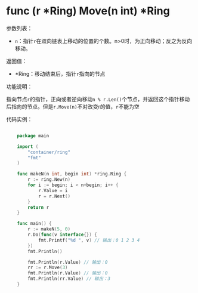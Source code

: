 # func (r *Ring) Move(n int) *Ring

参数列表：

- `n`：指针`r`在双向链表上移动的位置的个数。n>0时，为正向移动；反之为反向移动。

返回值：

- *Ring：移动结束后，指针`r`指向的节点

功能说明：

指向节点`r`的指针，正向或者逆向移动`n % r.Len()`个节点，并返回这个指针移动后指向的节点。但是`r.Move(n)`不对改变r的值，`r`不能为空

代码实例：

```go

	package main

	import (
		"container/ring"
		"fmt"
	)

	func makeN(n int, begin int) *ring.Ring {
		r := ring.New(n)
		for i := begin; i < n+begin; i++ {
			r.Value = i
			r = r.Next()
		}
		return r
	}

	func main() {
		r := makeN(5, 0)
		r.Do(func(v interface{}) {
			fmt.Printf("%d ", v) // 输出：0 1 2 3 4 
		})
		fmt.Println()

		fmt.Println(r.Value) // 输出：0
		rr := r.Move(3)
		fmt.Println(r.Value) // 输出：0
		fmt.Println(rr.Value) // 输出：3
	}

```